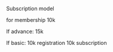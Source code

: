 
Subscription model 

for membership 10k

If advance: 
15k 

If basic:
10k registration
10k subscription